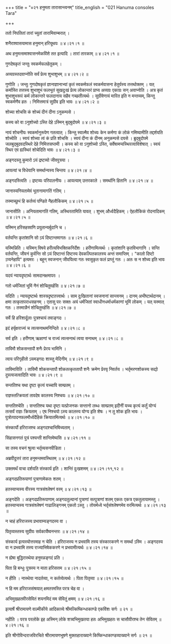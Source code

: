 +++
title = "०२१ हनुमता तारासान्त्वनम्"
title_english = "021 Hanuma consoles Tara"

+++


ततो निपतितां तारां च्युतां तारामिवाम्बरात् ।  

शनैराश्वासयामास हनुमान् हरियूथपः  ॥  ४।२१।१  ॥   

अथ हनुमत्समाश्वासनमेकविंशे तत इत्यादि । तारां तारकाम्  ॥  ४।२१।१  ॥   

  

गुणदेषकृतं जन्तुः स्वकर्मफलहेतुकम् ।  

अव्यग्रस्तदवाप्नोति सर्वं प्रेत्य शुभाशुभम्  ॥  ४।२१।२  ॥   

गुणोति । जन्तुः गुणदोषकृतं ज्ञानाज्ञानाभ्यां कृतं स्वकर्मफलं
स्वकर्मवासना हेतुर्यस्य तत्तथोक्तम् । यत् कर्मास्ति तत्तस्य शुभाशुभं
फलभूतं सुखदुःखं प्रेत्य लोकान्तरं प्राप्य अव्यग्रः एकाग्रः सन् अवाप्नोति
। अत्र कृतं शुभाशुभरूपं कर्म लोकान्तरे फलदानाय सहैव गच्छतीत्यर्थः ।
सुग्रीवेणायं मारित इति न मन्तव्यम्, किन्तु स्वकर्मणैव हतः ।
निमित्तमात्रं सुग्रीव इति भावः  ॥  ४।२१।२  ॥   

  

शोच्या शोचसि कं शोच्यं दीनं दीना ऽनुकम्पसे ।  

कस्य को वा ऽनुशोच्यो ऽस्ति देहे ऽस्मिन् बुद्बुदोपमे  ॥  ४।२१।३  ॥   

नायं शोचनीयः स्वकर्मानुरूपेण गतत्वात् । किन्तु स्वात्मैव शोच्यः केन
कर्मणा कं लोकं गमिष्यामीति तद्दर्शयति शोच्येति । स्वयं शोच्या त्वं कं
प्रति शोचसि । स्वयं दीना कं दीनम् अनुकम्पसे दयसे । ब्रुद्बुदोपमे
जलबुद्बुदवदस्थिरे देहे निमित्तसप्तमी । कस्य को वा ऽनुशोच्यो ऽस्ति,
सर्वेषामप्यस्थिरत्वाविशेषात् । स्वयं स्थिर एव ह्यस्थिरं शोचेदिति भावः  ॥ 
४।२१।३  ॥   

  

अङ्गदस्तु कुमारो ऽयं द्रष्टव्यो जीवपुत्रया ।  

आयत्यां च विधेयानि समर्थान्यस्य चिन्तय  ॥  ४।२१।४  ॥   

अङ्गदस्त्विति । द्रष्टव्यः परिपालनीयः । आयत्याम् उत्तरकाले । समर्थानि
हितानि  ॥  ४।२१।४  ॥   

  

जानास्यनियतामेवं भूतानामागतिं गतिम् ।  

तस्माच्छुभं हि कर्तव्यं पण्डिते नैहलौकिकम्  ॥  ४।२१।५  ॥   

जानासीति । अनियतामागतिं गतिम्, अस्थिरतामिति यावत् । शुभम् और्ध्वदैहिकम्
। ऐहलौकिकं रोदनादिकम्  ॥  ४।२१।५  ॥   

  

यस्मिन् हरिसहस्राणि प्रयुतान्यर्बुदानि च ।  

वर्तयन्ति कृतांशानि सो ऽयं दिष्टान्तमागतः  ॥  ४।२१।६  ॥   

यस्मिन्निति । यस्मिन् विषये हरीत्यविभक्तिकनिर्देशः । हरीणामित्यर्थः ।
कृतांशानि कृतविभागानि । सन्ति वर्तयन्ति, जीवनं कुर्वन्ति सो ऽयं
दिष्टान्तं दिष्टस्य देवकल्पितकालस्य अन्तं समाप्तिम् । "कालो दिष्टो
ऽप्यनेहापि" इत्यमरः । बहून् स्वजनान् जीवयित्वा गतः स्वसुकृत फलं
प्राप्तुं गतः । अतः स न शोच्य इति भावः  ॥  ४।२१।६  ॥   

  

यदयं न्यायदृष्टार्थः सामदानक्षमापरः ।  

गतो धर्मजितां भूमिं नैनं शोचितुमर्हसि  ॥  ४।२१।७  ॥   

यदिति । न्यायदृष्टार्थः शास्त्रदृष्टतत्त्वार्थः । साम दुःखितानां
स्वजनानां सान्त्वनम् । दानम् अभीष्टार्थदानम् । क्षमा तत्कृतापराधसहनम् ।
एतासु परः सक्तः अयं धर्मजितां स्वाधीनधर्माधर्मकाणां भूमिं लोकम् । यत्
यस्मात् गतः । तस्मान्नैनं शोचितुमर्हसि  ॥  ४।२१।७  ॥   

  

सर्वे हि हरिशार्दूलाः पुत्रश्चायं तवाङ्गदः ।  

इदं हर्यृक्षराज्यं च त्वत्सनाथमनिन्दिते  ॥  ४।२१।८  ॥   

सर्व इति । हरीणाम् ऋक्षाणां च राज्यं त्वत्सनाथं त्वया सनाथम्  ॥  ४।२१।८
 ॥   

  

ताविमौ शोकसन्तापौ शनैः प्रेरय भामिनि ।  

त्वाय परिगृहीतो ऽयमङ्गदः शास्तु मेदिनीम्  ॥  ४।२१।९  ॥   

ताविमाविति । ताविमौ शोकसन्तापौ शोकतत्कृततापौ शनैः क्रमेण प्रेरयृ निवर्तय
। भर्तृमरणशोकस्य सद्यो दुस्त्यजत्वादिति भावः  ॥  ४।२१।९  ॥   

  

सन्ततिश्च यथा दृष्टा कृत्यं यच्चापि साम्प्रतम् ।  

राज्ञस्तत्क्रियतां तावदेष कालस्य निश्चयः  ॥  ४।२१।१०  ॥   

सन्ततिश्चेति । सन्ततिश्च यथा दृष्टा यत्प्रोजनकः सन्तानो लब्धः साम्प्रतम्
इदीनीं यच्च कृत्यं कर्तुं योग्यं तत्सर्वं राज्ञः क्रियताम् । एष निश्चयो
ऽस्य कालस्य योग्य इति शेषः । न तु शोक इति भावः ।
पुत्रोत्पादनफलमौर्ध्वदैहिकं क्रियातमित्यर्थः  ॥  ४।२१।१०  ॥   

  

संस्कार्यो हरिराजश्च अङ्गदश्चाभिषिच्यताम् ।  

सिंहासनगतं पुत्रं पश्यन्ती शान्तिमेष्यसि  ॥  ४।२१।११  ॥   

सा तस्य वचनं श्रुत्वा भर्तृव्यसनपीडिता ।  

अब्रवीदुत्तरं तारा हनुमन्तमवस्थितम्  ॥  ४।२१।१२  ॥   

उक्तमर्थं वाचा दर्शयति संस्कार्य इति । शान्तिं दुःखशमम्  ॥  ४।२१।११,१२
 ॥   

  

अङ्गदप्रतिरूपाणां पुत्राणामेकतः शतम् ।  

हतस्याप्यस्य वीरस्य गात्रसंश्लेषणं वरम्  ॥  ४।२१।१३  ॥   

अङ्गदेति । अङ्गदप्रतिरूपाणाम् अङ्गदतुल्यानां पुत्राणां सत्पुत्राणां शतम्
एकतः एकत्र एकतुलायामस्तु । हतस्याप्यस्य गात्रसंश्लेषणं गाढालिङ्गनम् एकतो
ऽस्तु । तोयर्मध्ये भर्तृसंश्लेषणमेव वरमित्यर्थः  ॥  ४।२१।१३  ॥   

  

न चाहं हरिराजस्य प्रभावाम्यङ्गदस्य वा ।  

पितृव्यस्तस्य सुग्रीवः सर्वकार्येष्वनन्तरः  ॥  ४।२१।१४  ॥   

संस्कार्य इत्यस्योत्तरमाह न चेति । हरिराजस्य न प्रभवामि तस्य संस्कारकरणे
न समर्था ऽस्मि । अङ्गदस्य वा न प्रभवामि तस्य राज्याभिषेककरणे न
प्रभवामीत्यर्थः  ॥  ४।२१।१४  ॥   

  

न ह्येषा बुद्धिरास्थेया हनुमन्नङ्गदं प्रति ।  

पिता हि बन्धुः पुत्रस्य न माता हरिसत्तम  ॥  ४।२१।१५  ॥   

न हीति । नास्थेया नादर्तव्या, न कर्तव्येत्यर्थः । पिता पितृव्या  ॥ 
४।२१।१५  ॥   

  

न हि मम हरिराजसंश्रयात् क्षमतरमस्ति परत्र चेह वा ।  

अभिमुखहतवीरसेवितं शयनमिदं मम सेवितुं क्षमम्  ॥  ४।२१।१६  ॥   

इत्यार्षे श्रीरामायणे वाल्मीकीये आदिकाव्ये श्रीमत्किष्किन्धाकाण्डे
एकविंशः सर्गः  ॥  २१  ॥   

नहीति । परत्र परलोके इह अस्मिन् लोके शत्र्वभिमुखतया हतः अभिमुखहतः स
चासौवीरश्च तेन सेवितम्  ॥  ४।२१।१६  ॥   

इति श्रीगोविन्दराजविरचिते श्रीरामायणभूषणे मुक्ताहाराख्याने
किष्किन्धाकाण्डव्याख्याने सर्गः  ॥  २१  ॥   



